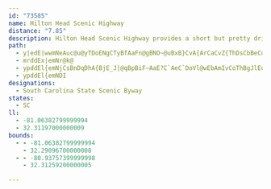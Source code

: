 ```yaml
---
id: "73585"
name: Hilton Head Scenic Highway
distance: "7.85"
description: Hilton Head Scenic Highway provides a short but pretty drive past Two Bridqe Swamp toward the Okatie River.
path:
  - y|edE|wwmNeAuc@u@yTDoENgCTyBfAaFn@gBNO~@uBxB}CvA{ArCaCvZ{ThDsCbBeCdBaDlA{DbA{FTsBJqDAeDO{DqFgl@wGcv@uAcNuEmh@kCoXmCq\oPujBMwBHaJViDn@yEtAgFrBeFd[gi@
  - mrddEx|emNr@k@
  - ypddEl{emNjCsBnDqDhA{BjE_J|@qBpBiF~AaE?C`AeC`DoVl@wEbAmIvCoThBgJlEuTxCiNnFkLdByDhDiHxB{EdD_HJQfA_CrA{J
  - ypddEl{emNDI
designations:
  - South Carolina State Scenic Byway
states:
  - SC
ll:
  - -81.06382799999994
  - 32.31197000000009
bounds:
  - - -81.06382799999994
    - 32.29096700000008
  - - -80.93757399999998
    - 32.31259200000005

---
```


